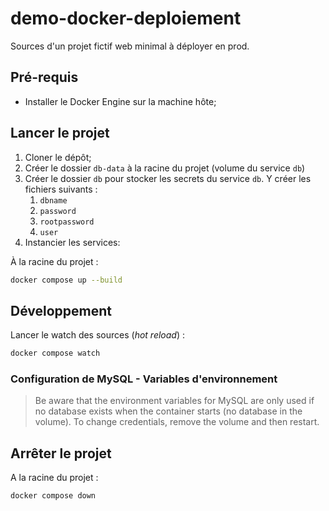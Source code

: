 # demo-docker-deploiement

Sources d'un projet fictif web minimal à déployer en prod.

## Pré-requis

- Installer le Docker Engine sur la machine hôte;

## Lancer le projet

1. Cloner le dépôt;
2. Créer le dossier `db-data` à la racine du projet (volume du service `db`)
3. Créer le dossier `db` pour stocker les secrets du service `db`. Y créer les fichiers suivants :
   1. `dbname`
   2. `password`
   3. `rootpassword`
   4. `user`
4. Instancier les services:

À la racine du projet :
~~~bash
docker compose up --build
~~~

<!-- 
créer les secrets
 -->

## Développement

Lancer le watch des sources (*hot reload*) :

~~~bash
docker compose watch
~~~

### Configuration de MySQL - Variables d'environnement

> Be aware that the environment variables for MySQL are only used if no database exists when the container starts (no database in the volume). To change credentials, remove the volume and then restart.

## Arrêter le projet

A la racine du projet :
~~~bash
docker compose down
~~~
